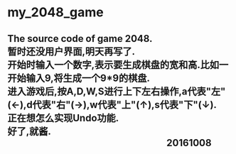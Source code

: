 # my_2048_game
The source code of game 2048.<br>
暂时还没用户界面,明天再写了.<br>
开始时输入一个数字,表示要生成棋盘的宽和高.比如一开始输入9,将生成一个9*9的棋盘.<br>
进入游戏后,按A,D,W,S进行上下左右操作,a代表"左"(←),d代表"右"(→),w代表"上"(↑),s代表"下"(↓).<br>
正在想怎么实现Undo功能.<br>
好了,就酱.<br>
&nbsp;&nbsp;&nbsp;&nbsp;&nbsp;&nbsp;&nbsp;&nbsp;&nbsp;&nbsp;&nbsp;&nbsp;&nbsp;&nbsp;&nbsp;&nbsp;&nbsp;&nbsp;&nbsp;&nbsp;&nbsp;&nbsp;&nbsp;&nbsp;&nbsp;&nbsp;&nbsp;&nbsp;&nbsp;&nbsp;&nbsp;&nbsp;&nbsp;&nbsp;&nbsp;&nbsp;&nbsp;&nbsp;&nbsp;&nbsp;&nbsp;&nbsp;&nbsp;&nbsp;&nbsp;&nbsp;&nbsp;&nbsp;&nbsp;&nbsp;&nbsp;&nbsp;&nbsp;&nbsp;&nbsp;&nbsp;&nbsp;&nbsp;&nbsp;&nbsp;&nbsp;&nbsp;&nbsp;&nbsp;&nbsp;&nbsp;&nbsp;&nbsp;&nbsp;&nbsp;&nbsp;&nbsp;20161008
  ------------------------------------------------------------------------------------------------------------                         
                                                                 
